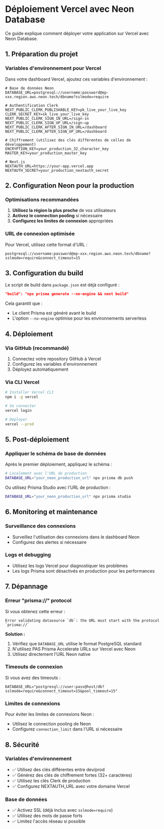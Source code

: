 # Déploiement Vercel avec Neon Database

Ce guide explique comment déployer votre application sur Vercel avec Neon Database.

## 1. Préparation du projet

### Variables d'environnement pour Vercel

Dans votre dashboard Vercel, ajoutez ces variables d'environnement :

```env
# Base de données Neon
DATABASE_URL=postgresql://username:password@ep-xxx.region.aws.neon.tech/dbname?sslmode=require

# Authentification Clerk
NEXT_PUBLIC_CLERK_PUBLISHABLE_KEY=pk_live_your_live_key
CLERK_SECRET_KEY=sk_live_your_live_key
NEXT_PUBLIC_CLERK_SIGN_IN_URL=/sign-in
NEXT_PUBLIC_CLERK_SIGN_UP_URL=/sign-up
NEXT_PUBLIC_CLERK_AFTER_SIGN_IN_URL=/dashboard
NEXT_PUBLIC_CLERK_AFTER_SIGN_UP_URL=/dashboard

# Chiffrement (utilisez des clés différentes de celles de développement)
ENCRYPTION_KEY=your_production_32_character_key
MASTER_KEY=your_production_master_key

# Next.js
NEXTAUTH_URL=https://your-app.vercel.app
NEXTAUTH_SECRET=your_production_nextauth_secret
```

## 2. Configuration Neon pour la production

### Optimisations recommandées

1. **Utilisez la région la plus proche** de vos utilisateurs
2. **Activez le connection pooling** si nécessaire
3. **Configurez les limites de connexion** appropriées

### URL de connexion optimisée

Pour Vercel, utilisez cette format d'URL :
```
postgresql://username:password@ep-xxx.region.aws.neon.tech/dbname?sslmode=require&connect_timeout=15
```

## 3. Configuration du build

Le script de build dans `package.json` est déjà configuré :
```json
"build": "npx prisma generate --no-engine && next build"
```

Cela garantit que :
- Le client Prisma est généré avant le build
- L'option `--no-engine` optimise pour les environnements serverless

## 4. Déploiement

### Via GitHub (recommandé)

1. Connectez votre repository GitHub à Vercel
2. Configurez les variables d'environnement
3. Déployez automatiquement

### Via CLI Vercel

```bash
# Installer Vercel CLI
npm i -g vercel

# Se connecter
vercel login

# Déployer
vercel --prod
```

## 5. Post-déploiement

### Appliquer le schéma de base de données

Après le premier déploiement, appliquez le schéma :

```bash
# Localement avec l'URL de production
DATABASE_URL="your_neon_production_url" npx prisma db push
```

Ou utilisez Prisma Studio avec l'URL de production :
```bash
DATABASE_URL="your_neon_production_url" npx prisma studio
```

## 6. Monitoring et maintenance

### Surveillance des connexions

- Surveillez l'utilisation des connexions dans le dashboard Neon
- Configurez des alertes si nécessaire

### Logs et debugging

- Utilisez les logs Vercel pour diagnostiquer les problèmes
- Les logs Prisma sont désactivés en production pour les performances

## 7. Dépannage

### Erreur "prisma://" protocol

Si vous obtenez cette erreur :
```
Error validating datasource `db`: the URL must start with the protocol `prisma://`
```

**Solution :**
1. Vérifiez que `DATABASE_URL` utilise le format PostgreSQL standard
2. N'utilisez PAS Prisma Accelerate URLs sur Vercel avec Neon
3. Utilisez directement l'URL Neon native

### Timeouts de connexion

Si vous avez des timeouts :
```
DATABASE_URL="postgresql://user:pass@host/db?sslmode=require&connect_timeout=15&pool_timeout=15"
```

### Limites de connexions

Pour éviter les limites de connexions Neon :
- Utilisez le connection pooling de Neon
- Configurez `connection_limit` dans l'URL si nécessaire

## 8. Sécurité

### Variables d'environnement

- ✅ Utilisez des clés différentes entre dev/prod
- ✅ Générez des clés de chiffrement fortes (32+ caractères)
- ✅ Utilisez les clés Clerk de production
- ✅ Configurez NEXTAUTH_URL avec votre domaine Vercel

### Base de données

- ✅ Activez SSL (déjà inclus avec `sslmode=require`)
- ✅ Utilisez des mots de passe forts
- ✅ Limitez l'accès réseau si possible 